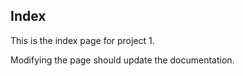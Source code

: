 ## Index

This is the index page for project 1.

Modifying the page should update the documentation.
